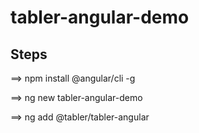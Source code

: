 # tabler-angular-demo


## Steps
==> npm install @angular/cli -g

==> ng new tabler-angular-demo

==> ng add @tabler/tabler-angular